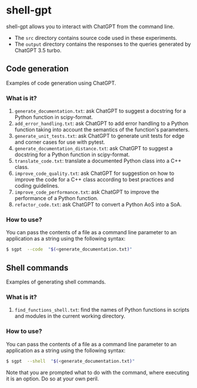 # shell-gpt

shell-gpt allows you to interact with ChatGPT from the command line.

  * The `src` directory contains source code used in these experiments.
  * The `output` directory contains the responses to the queries generated
    by ChatGPT 3.5 turbo.


## Code generation

Examples of code generation using ChatGPT.


### What is it?

1. `generate_documentation.txt`: ask ChatGPT to suggest a docstring
   for a Python function in scipy-format.
1. `add_error_handling.txt`: ask ChatGPT to add error handling to
   a Python function taking into account the semantics of the
   function's parameters.
1. `generate_unit_tests.txt`: ask ChatGPT to generate unit tests
   for edge and corner cases for use with pytest.
1. `generate_documentation_distance.txt`: ask ChatGPT to suggest a
   docstring for a Python function in scipy-format.
1. `translate_code.txt`: translate a documented Python class into a
   C++ class.
1. `improve_code_quality.txt`: ask ChatGPT for suggestion on how to improve
   the code for a C++ class according to best practices and coding
   guidelines.
1. `improve_code_performance.txt`: ask ChatGPT to improve the performance
   of a Python function.
1. `refactor_code.txt`: ask ChatGPT to convert a Python AoS into a SoA.


### How to use?

You can pass the contents of a file as a command line parameter to
an application as a string using the following syntax:
```bash
$ sgpt  --code  "$(<generate_documentation.txt)"
```


## Shell commands

Examples of generating shell commands.


### What is it?

1. `find_functions_shell.txt`: find the names of Python functions
   in scripts and modules in the current working directory.


### How to use?

You can pass the contents of a file as a command line parameter to
an application as a string using the following syntax:
```bash
$ sgpt  --shell  "$(<generate_documentation.txt)"
```
Note that you are prompted what to do with the command, where executing
it is an option.  Do so at your own peril.
